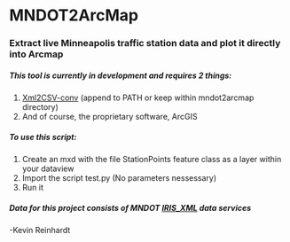 MNDOT2ArcMap
============

### Extract live Minneapolis traffic station data and plot it directly into Arcmap

##### This tool is currently in development and requires 2 things:
 1. [Xml2CSV-conv](https://code.google.com/p/xml2csv-conv/) (append to PATH or keep within mndot2arcmap directory)
 2. And of course, the proprietary software, ArcGIS

##### To use this script:
  1. Create an mxd with the file StationPoints feature class as a layer within your dataview
  2. Import the script test.py (No parameters nessessary)
  3. Run it
  
##### Data for this project consists of MNDOT [IRIS_XML](http://data.dot.state.mn.us/iris_xml/) data services

-Kevin Reinhardt
